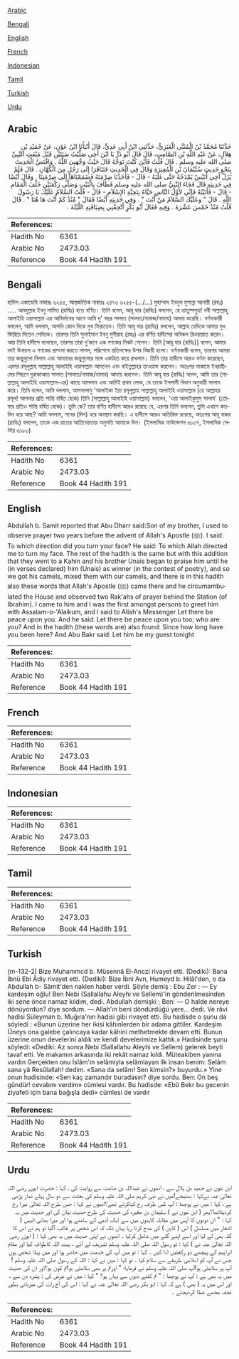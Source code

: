 [Arabic](#arabic)

[Bengali](#bengali)

[English](#english)

[French](#french)

[Indonesian](#indonesian)

[Tamil](#tamil)

[Turkish](#turkish)

[Urdu](#urdu)

## Arabic


<div dir="rtl" lang="ar" style={{fontSize:'larger',backgroundColor:'#f8f9fa',padding:20}}>
حَدَّثَنَا مُحَمَّدُ بْنُ الْمُثَنَّى الْعَنَزِيُّ، حَدَّثَنِي ابْنُ أَبِي عَدِيٍّ، قَالَ أَنْبَأَنَا ابْنُ عَوْنٍ، عَنْ حُمَيْدِ بْنِ هِلاَلٍ، عَنْ عَبْدِ اللَّهِ بْنِ الصَّامِتِ، قَالَ قَالَ أَبُو ذَرٍّ يَا ابْنَ أَخِي صَلَّيْتُ سَنَتَيْنِ قَبْلَ مَبْعَثِ النَّبِيِّ صلى الله عليه وسلم ‏.‏ قَالَ قُلْتُ فَأَيْنَ كُنْتَ تَوَجَّهُ قَالَ حَيْثُ وَجَّهَنِيَ اللَّهُ ‏.‏ وَاقْتَصَّ الْحَدِيثَ بِنَحْوِ حَدِيثِ سُلَيْمَانَ بْنِ الْمُغِيرَةِ وَقَالَ فِي الْحَدِيثِ فَتَنَافَرَا إِلَى رَجُلٍ مِنَ الْكُهَّانِ ‏.‏ قَالَ فَلَمْ يَزَلْ أَخِي أُنَيْسٌ يَمْدَحُهُ حَتَّى غَلَبَهُ - قَالَ - فَأَخَذْنَا صِرْمَتَهُ فَضَمَمْنَاهَا إِلَى صِرْمَتِنَا ‏.‏ وَقَالَ أَيْضًا فِي حَدِيثِهِ قَالَ فَجَاءَ النَّبِيُّ صلى الله عليه وسلم فَطَافَ بِالْبَيْتِ وَصَلَّى رَكْعَتَيْنِ خَلْفَ الْمَقَامِ - قَالَ - فَأَتَيْتُهُ فَإِنِّي لأَوَّلُ النَّاسِ حَيَّاهُ بِتَحِيَّةِ الإِسْلاَمِ - قَالَ - قُلْتُ السَّلاَمُ عَلَيْكَ يَا رَسُولَ اللَّهِ ‏.‏ قَالَ ‏"‏ وَعَلَيْكَ السَّلاَمُ مَنْ أَنْتَ ‏"‏ ‏.‏ وَفِي حَدِيثِهِ أَيْضًا فَقَالَ ‏"‏ مُنْذُ كَمْ أَنْتَ هَا هُنَا ‏"‏ ‏.‏ قَالَ قُلْتُ مُنْذُ خَمْسَ عَشْرَةَ ‏.‏ وَفِيهِ فَقَالَ أَبُو بَكْرٍ أَتْحِفْنِي بِضِيَافَتِهِ اللَّيْلَةَ ‏.‏
</div>
<div style={{backgroundColor:'#f8f9fa',padding:20, marginBottom: 10}}><table> <thead> <tr> <th>References:</th> <th></th> </tr> </thead> <tbody><tr><td>Hadith No</td><td>6361</td></tr><tr><td>Arabic No</td><td>2473.03</td></tr><tr><td>Reference</td><td>Book 44 Hadith 191</td></tr></tbody></table></div>

## Bengali


<div dir="ltr" lang="bn" style={{fontSize:'larger',backgroundColor:'#f8f9fa',padding:20}}>
হাদিস একাডেমি নাম্বারঃ ৬২৫৫, আন্তর্জাতিক নাম্বারঃ ২৪৭৩ ৬২৫৫-(…/...) মুহাম্মাদ ইবনুল মুসান্না আনায়ী (রহঃ) ..... আবদুল্লাহ ইবনু সামিত (রাযিঃ) হতে বর্ণিত। তিনি বলেন, আবূ যার (রাযিঃ) বললেন, হে ভ্রাতুষ্পপুত্র! নবী সাল্লাল্লাহু আলাইহি ওয়াসাল্লাম এর আবির্ভাবের আগে আমি দু' বছর সালাত (সালাত/নামাজ/নামায) আদায় করেছি। বর্ণনাকারী বললেন, আমি বললাম, আপনি কোন দিকে মুখ ফিরাতেন। তিনি আবূ যার (রাযিঃ) বললেন, আল্লাহ যেদিকে আমার মুখ ফিরিয়ে দিতেন সেদিকে। তারপর তিনি সুলাইমান ইবনু মুগীরাহ (রহঃ) এর বর্ণিত হাদীসের অবিকল রিওয়ায়াত করেন। আর তিনি হাদীসে বলেছেন, তারপর তারা দু’জনে এক গণকের নিকট গেলেন। তিনি [আবূ যার (রাযিঃ)] বলেন, আমার ভাই উনায়স এ গণকের প্রশংসা করতে লাগল, পরিশেষে প্রতিপক্ষের উপর বিজয়ী হলো। বর্ণনাকারী বলেন, তারপর আমরা তার জন্তুগুলো নিলাম এবং আমাদের জন্তুগুলোর সঙ্গে একত্রিত করে রাখলাম। তিনি তার হাদীসে আরও বর্ণনা করেছেন, এরপর রসূলুল্লাহ সাল্লাল্লাহু আলাইহি ওয়াসাল্লাম আসলেন এবং বাইতুল্লাহর তাওয়াফ করলেন। অতঃপর মাকামে ইবরাহীমের পিছনে দুরাকাআত সালাত (সালাত/নামাজ/নামায) আদায় করলেন। তিনি আবূ যার (রাযিঃ) বলেন, আমি তার (সাল্লাল্লাহু আলাইহি ওয়াসাল্লাম-এর) কাছে আসলাম এবং আমিই প্রথম লোক, যে তাকে ইসলামী বিধান অনুযায়ী সালাম করে। তিনি বলেন, আমি বললাম, আসসালামু 'আলাইকা ইয়া রসূলুল্লাহ সাল্লাল্লাহু আলাইহি ওয়াসাল্লাম (হে আল্লাহর রসূল! আপনার প্রতি শান্তি বর্ষিত হোক) তিনি (সাল্লাল্লাহু আলাইহি ওয়াসাল্লাম) বললেন, 'ওয়া আলাইকুমুস্ সালাম' (তোমার প্রতিও শান্তি বর্ষিত হোক)। তুমি কে? তার বর্ণিত হাদীসে আরও রয়েছে যে, এরপর তিনি বললেন, তুমি এখানে কতদিন ধরে আছ? আমি বললাম, পনের (দিন) ধরে অবস্থান করছি। এ হাদীসে আরও অতিরিক্ত রয়েছে, অতঃপর আবূ বাকর (রাযিঃ) বললেন, তাকে এক রাতের আতিথেয়তার অনুমতি আমাকে দিন। (ইসলামিক ফাউন্ডেশন ৬১৩৭, ইসলামিক সেন্টার ৬১৮০)
</div>
<div style={{backgroundColor:'#f8f9fa',padding:20, marginBottom: 10}}><table> <thead> <tr> <th>References:</th> <th></th> </tr> </thead> <tbody><tr><td>Hadith No</td><td>6361</td></tr><tr><td>Arabic No</td><td>2473.03</td></tr><tr><td>Reference</td><td>Book 44 Hadith 191</td></tr></tbody></table></div>

## English


<div dir="ltr" lang="en" style={{fontSize:'larger',backgroundColor:'#f8f9fa',padding:20}}>
Abdullah b. Samit reported that Abu Dharr said:Son of my brother, I used to observe prayer two years before the advent of Allah's Apostle (ﷺ). I said: To which direction did you turn your face? He said: To which Allah directed me to turn my face. The rest of the hadith is the same but with this addition that they went to a Kahin and his brother Unais began to praise him until he (in verses declared) him (Unais) as winner (in the contest of poetry), and so we got his camels, mixed them with our camels, and there is in this hadith also these words that Allah's Apostle (ﷺ) came there and he circumambulated the House and observed two Rak'ahs of prayer behind the Station (of Ibrahim). I came to him and I was the first amongst persons to greet him with Assalam-o-'Alaikum, and I said to Allah's Messenger Let there be peace upon you. And he said: Let there be peace upon you too; who are you? And in the hadith (these words are) also found: Since how long have you been here? And Abu Bakr said: Let him be my guest tonight
</div>
<div style={{backgroundColor:'#f8f9fa',padding:20, marginBottom: 10}}><table> <thead> <tr> <th>References:</th> <th></th> </tr> </thead> <tbody><tr><td>Hadith No</td><td>6361</td></tr><tr><td>Arabic No</td><td>2473.03</td></tr><tr><td>Reference</td><td>Book 44 Hadith 191</td></tr></tbody></table></div>

## French


<div dir="ltr" lang="fr" style={{fontSize:'larger',backgroundColor:'#f8f9fa',padding:20}}>

</div>
<div style={{backgroundColor:'#f8f9fa',padding:20, marginBottom: 10}}><table> <thead> <tr> <th>References:</th> <th></th> </tr> </thead> <tbody><tr><td>Hadith No</td><td>6361</td></tr><tr><td>Arabic No</td><td>2473.03</td></tr><tr><td>Reference</td><td>Book 44 Hadith 191</td></tr></tbody></table></div>

## Indonesian


<div dir="ltr" lang="id" style={{fontSize:'larger',backgroundColor:'#f8f9fa',padding:20}}>

</div>
<div style={{backgroundColor:'#f8f9fa',padding:20, marginBottom: 10}}><table> <thead> <tr> <th>References:</th> <th></th> </tr> </thead> <tbody><tr><td>Hadith No</td><td>6361</td></tr><tr><td>Arabic No</td><td>2473.03</td></tr><tr><td>Reference</td><td>Book 44 Hadith 191</td></tr></tbody></table></div>

## Tamil


<div dir="ltr" lang="ta" style={{fontSize:'larger',backgroundColor:'#f8f9fa',padding:20}}>

</div>
<div style={{backgroundColor:'#f8f9fa',padding:20, marginBottom: 10}}><table> <thead> <tr> <th>References:</th> <th></th> </tr> </thead> <tbody><tr><td>Hadith No</td><td>6361</td></tr><tr><td>Arabic No</td><td>2473.03</td></tr><tr><td>Reference</td><td>Book 44 Hadith 191</td></tr></tbody></table></div>

## Turkish


<div dir="ltr" lang="tr" style={{fontSize:'larger',backgroundColor:'#f8f9fa',padding:20}}>
(m-132-2) Bize Muhammcd b. Müsennâ El-Anczi rivayet etti. (Dediki): Bana İbnü Ebi Âdiy rivayet etti. (Dediki): Bize İbni Avn, Humeyd b. Hilâl'den, o da Abdullah b- Sâmit'den naklen haber verdi. Şöyle demiş : Ebu Zer : — Ey kardeşim oğlu! Ben Nebi (Sallallahu Aleyhi ve Sellem)'in gönderilmesinden iki sene önce namaz kıldım, dedi. Abdullah demişki ; Ben: — O halde nereye dönüyordun? diye sordum. — Allah'ın beni döndürdüğü yere... dedi. Ve râvi hadisi Süleyman b. Muğıra'nın hadisi gibi rivayet etti. Bu hadisde o şunu da söyledi : «Bunun üzerine her ikisi kâhinlerden bir adama gittiler. Kardeşim Üneys ona galebe çalıncaya kadar kâhini methetmekte devam etti. Bunun üzerine onun develerini aldık ve kendi develerimize kattık.» Hadisinde şunu söyledi: «Dediki: Az sonra Nebi (Sallallahu Aleyhi ve Sellem) gelerek beyti tavaf etti. Ve makamın arkasında iki rekât namaz kıldı. Müteakiben yanına vardın Gerçekten onu İslâm'ın selâmiyla selâmlayan ilk insan benim: Selâm sana yâ Resûlallah! dedim. «Sana da selâm! Sen kimsin?» buyurdu.» Yine onun hadisinde: «Sen kaç zamandır buradasın? diye sordu. Ben: On beş gündür! cevabını verdim» cümlesi vardır. Bu hadisde: «Ebû Bekr bu gecenin ziyafeti için bana bağışla dedi» cümlesi de vardır
</div>
<div style={{backgroundColor:'#f8f9fa',padding:20, marginBottom: 10}}><table> <thead> <tr> <th>References:</th> <th></th> </tr> </thead> <tbody><tr><td>Hadith No</td><td>6361</td></tr><tr><td>Arabic No</td><td>2473.03</td></tr><tr><td>Reference</td><td>Book 44 Hadith 191</td></tr></tbody></table></div>

## Urdu


<div dir="rtl" lang="ur" style={{fontSize:'larger',backgroundColor:'#f8f9fa',padding:20}}>
ابن عون نے حمید بن ہلال سے ، انھوں نے عبداللہ بن صامت سے روایت کی ، کہا : حضرت ابوزر رضی اللہ تعالیٰ عنہ نےکہا : بھتیجے!میں نے نبی کریم صلی اللہ علیہ وسلم کی بعثت سے دو سال پہلے نماز پڑھی ہے ، کہا : میں نے پوچھا : آپ کس طرف رخ کیاکرتے تھے؟انھوں نے کہا : جس طرح اللہ تعالیٰ میرا رخ کردیتاتھا؟پھر ( ابن عون نے ) سلیمان بن مغیرہ کی حدیث کی طرح حدیث بیان کی اور حدیث میں یہ کہا : " ان دونوں کا آپس میں مقابلہ کاہنوں میں سے ایک آدمی کے سامنے ہوا اور میرا بھائی انیس ( اشعار میں مسلسل ) اس ( کاہن ) کی مدح کرتا رہا یہاں تک کہ اس شخص پر غالب آگیا تو ہم نے اس کا گلہ بھی لے لیا اور اسے اپنے گلے میں شامل کرلیا ۔ انھوں نے اپنی حدیث میں یہ بھی کہا : ( ابوزر رضی اللہ تعالیٰ عنہ نے ) کہا : تو رسول اللہ صلی اللہ علیہ وسلم تشریف لے آئے ، بیت اللہ کاطواف کیا اور مقام ابراہیم کے پیچھے دو رکعتیں ادا کیں ۔ کہا : تو میں آپ کی خدمت میں حاضر ہوا اور میں پہلا شخص ہوں جس نے آپ کو اسلامی طریقے سے سلام کیا ۔ تو کہا : میں نے کہا : اللہ کے رسول صلی اللہ علیہ وسلم !آپ پر سلامتی ہو!آپ صلی اللہ علیہ وسلم نے فرمایا؛ " اورتم پر بھی سلامتی ہو!تم کون ہو؟اور ان کی حدیث میں یہ بھی ہے : آپ نے پوچھا : " تم کتنے دنوں سے یہاں ہو؟ " کہا : میں نے عرض کی : پندرہ دن سے ، اور اس میں یہ ( بھی ) ہے کہ کہا : ابو بکر رضی اللہ تعالیٰ عنہ نے کہا : اس کی آج رات کی میزبانی بطور تحفہ مجھے عطا کردیجئے ۔
</div>
<div style={{backgroundColor:'#f8f9fa',padding:20, marginBottom: 10}}><table> <thead> <tr> <th>References:</th> <th></th> </tr> </thead> <tbody><tr><td>Hadith No</td><td>6361</td></tr><tr><td>Arabic No</td><td>2473.03</td></tr><tr><td>Reference</td><td>Book 44 Hadith 191</td></tr></tbody></table></div>